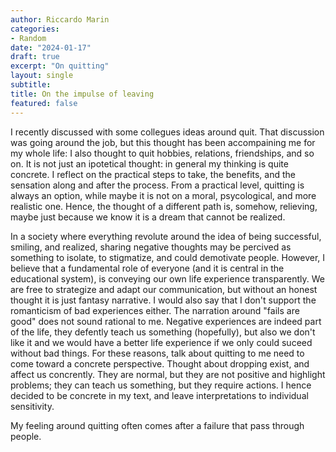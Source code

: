 ```yaml
---
author: Riccardo Marin
categories:
- Random
date: "2024-01-17"
draft: true
excerpt: "On quitting"
layout: single
subtitle: 
title: On the impulse of leaving
featured: false
---
```


I recently discussed with some collegues ideas around quit. That discussion was going around the job, but this thought has been accompaining me for my whole life: I also thought to quit hobbies, relations, friendships, and so on. It is not just an ipotetical thought: in general my thinking is quite concrete. I reflect on the practical steps to take, the benefits, and the sensation along and after the process. From a practical level, quitting is always an option, while maybe it is not on a moral, psycological, and more realistic one. Hence, the thought of a different path is, somehow, relieving, maybe just because we know it is a dream that cannot be realized.

In a society where everything revolute around the idea of being successful, smiling, and realized, sharing negative thoughts may be percived as something to isolate, to stigmatize, and could demotivate people. However, I believe that a fundamental role of everyone (and it is central in the educational system), is conveying our own life experience transparently. We are free to strategize and adapt our communication, but without an honest thought it is just fantasy narrative. I would also say that I don't support the romanticism of bad experiences either. The narration around "fails are good" does not sound rational to me. Negative experiences are indeed part of the life, they defently teach us something (hopefully), but also we don't like it and we would have a better life experience if we only could suceed without bad things. For these reasons, talk about quitting to me need to come toward a concrete perspective. Thought about dropping exist, and affect us concrently. They are normal, but they are not positive and highlight problems; they can teach us something, but they require actions. I hence decided to be concrete in my text, and leave interpretations to individual sensitivity. 

My feeling around quitting often comes after a failure that pass through people. 

